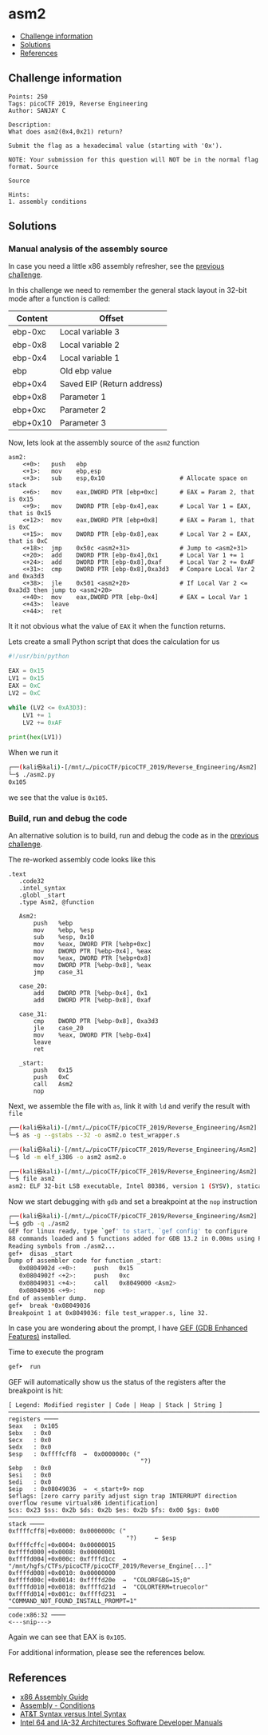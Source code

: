 # asm2

- [Challenge information](#challenge-information)
- [Solutions](#solutions)
- [References](#references)

## Challenge information
```
Points: 250
Tags: picoCTF 2019, Reverse Engineering
Author: SANJAY C

Description:
What does asm2(0x4,0x21) return? 

Submit the flag as a hexadecimal value (starting with '0x'). 

NOTE: Your submission for this question will NOT be in the normal flag format. Source

Source

Hints:
1. assembly conditions
```

## Solutions

### Manual analysis of the assembly source

In case you need a little x86 assembly refresher, see the [previous challenge](asm1.md).

In this challenge we need to remember the general stack layout in 32-bit mode after a function is called:

|Content|Offset|
|----|----|
|ebp-0xc|Local variable 3|
|ebp-0x8|Local variable 2|
|ebp-0x4|Local variable 1|
|ebp|Old ebp value|
|ebp+0x4|Saved EIP (Return address)|
|ebp+0x8|Parameter 1|
|ebp+0xc|Parameter 2|
|ebp+0x10|Parameter 3|

Now, lets look at the assembly source of the `asm2` function
```
asm2:
	<+0>:	push   ebp
	<+1>:	mov    ebp,esp
	<+3>:	sub    esp,0x10                     # Allocate space on stack
	<+6>:	mov    eax,DWORD PTR [ebp+0xc]      # EAX = Param 2, that is 0x15
	<+9>:	mov    DWORD PTR [ebp-0x4],eax      # Local Var 1 = EAX, that is 0x15
	<+12>:	mov    eax,DWORD PTR [ebp+0x8]      # EAX = Param 1, that is 0xC
	<+15>:	mov    DWORD PTR [ebp-0x8],eax      # Local Var 2 = EAX, that is 0xC
	<+18>:	jmp    0x50c <asm2+31>              # Jump to <asm2+31>
	<+20>:	add    DWORD PTR [ebp-0x4],0x1      # Local Var 1 += 1
	<+24>:	add    DWORD PTR [ebp-0x8],0xaf     # Local Var 2 += 0xAF
	<+31>:	cmp    DWORD PTR [ebp-0x8],0xa3d3   # Compare Local Var 2 and 0xa3d3
	<+38>:	jle    0x501 <asm2+20>              # If Local Var 2 <= 0xa3d3 then jump to <asm2+20>
	<+40>:	mov    eax,DWORD PTR [ebp-0x4]      # EAX = Local Var 1
	<+43>:	leave  
	<+44>:	ret   
```

It it not obvious what the value of `EAX` it when the function returns.

Lets create a small Python script that does the calculation for us
```python
#!/usr/bin/python

EAX = 0x15
LV1 = 0x15
EAX = 0xC
LV2 = 0xC

while (LV2 <= 0xA3D3):
    LV1 += 1
    LV2 += 0xAF
	
print(hex(LV1))
```

When we run it
```bash
┌──(kali㉿kali)-[/mnt/…/picoCTF/picoCTF_2019/Reverse_Engineering/Asm2]
└─$ ./asm2.py  
0x105
```

we see that the value is `0x105`.

### Build, run and debug the code

An alternative solution is to build, run and debug the code as in the [previous challenge](asm1.md).

The re-worked assembly code looks like this
 ```
.text 
    .code32
    .intel_syntax
    .globl _start
    .type Asm2, @function

    Asm2:
        push   %ebp
        mov    %ebp, %esp
        sub    %esp, 0x10
        mov    %eax, DWORD PTR [%ebp+0xc]
        mov    DWORD PTR [%ebp-0x4], %eax
        mov    %eax, DWORD PTR [%ebp+0x8]
        mov    DWORD PTR [%ebp-0x8], %eax
        jmp    case_31
        
    case_20:
        add    DWORD PTR [%ebp-0x4], 0x1
        add    DWORD PTR [%ebp-0x8], 0xaf
        
    case_31:
        cmp    DWORD PTR [%ebp-0x8], 0xa3d3
        jle    case_20
        mov    %eax, DWORD PTR [%ebp-0x4]
        leave  
        ret    

	_start:
        push   0x15
        push   0xC
        call   Asm2
        nop
 ```

Next, we assemble the file with `as`, link it with `ld` and verify the result with `file`
```bash
┌──(kali㉿kali)-[/mnt/…/picoCTF/picoCTF_2019/Reverse_Engineering/Asm2]
└─$ as -g --gstabs --32 -o asm2.o test_wrapper.s

┌──(kali㉿kali)-[/mnt/…/picoCTF/picoCTF_2019/Reverse_Engineering/Asm2]
└─$ ld -m elf_i386 -o asm2 asm2.o 

┌──(kali㉿kali)-[/mnt/…/picoCTF/picoCTF_2019/Reverse_Engineering/Asm2]
└─$ file asm2                  
asm2: ELF 32-bit LSB executable, Intel 80386, version 1 (SYSV), statically linked, not stripped
```

Now we start debugging with `gdb` and set a breakpoint at the `nop` instruction
```bash
┌──(kali㉿kali)-[/mnt/…/picoCTF/picoCTF_2019/Reverse_Engineering/Asm2]
└─$ gdb -q ./asm2
GEF for linux ready, type `gef' to start, `gef config' to configure
88 commands loaded and 5 functions added for GDB 13.2 in 0.00ms using Python engine 3.11
Reading symbols from ./asm2...
gef➤  disas _start
Dump of assembler code for function _start:
   0x0804902d <+0>:     push   0x15
   0x0804902f <+2>:     push   0xc
   0x08049031 <+4>:     call   0x8049000 <Asm2>
   0x08049036 <+9>:     nop
End of assembler dump.
gef➤  break *0x08049036
Breakpoint 1 at 0x8049036: file test_wrapper.s, line 32.

```

In case you are wondering about the prompt, I have [GEF (GDB Enhanced Features)](https://github.com/hugsy/gef) installed.

Time to execute the program
```bash
gef➤  run
```

GEF will automatically show us the status of the registers after the breakpoint is hit:
```
[ Legend: Modified register | Code | Heap | Stack | String ]
────────────────────────────────────────────────────────────────────────────────────────────────────────────────────────────────────────────────── registers ────
$eax   : 0x105     
$ebx   : 0x0       
$ecx   : 0x0       
$edx   : 0x0       
$esp   : 0xffffcff8  →  0x0000000c ("
                                     "?)
$ebp   : 0x0       
$esi   : 0x0       
$edi   : 0x0       
$eip   : 0x08049036  →  <_start+9> nop 
$eflags: [zero carry parity adjust sign trap INTERRUPT direction overflow resume virtualx86 identification]
$cs: 0x23 $ss: 0x2b $ds: 0x2b $es: 0x2b $fs: 0x00 $gs: 0x00 
────────────────────────────────────────────────────────────────────────────────────────────────────────────────────────────────────────────────────── stack ────
0xffffcff8│+0x0000: 0x0000000c ("
                                 "?)     ← $esp
0xffffcffc│+0x0004: 0x00000015
0xffffd000│+0x0008: 0x00000001
0xffffd004│+0x000c: 0xffffd1cc  →  "/mnt/hgfs/CTFs/picoCTF/picoCTF_2019/Reverse_Engine[...]"
0xffffd008│+0x0010: 0x00000000
0xffffd00c│+0x0014: 0xffffd20e  →  "COLORFGBG=15;0"
0xffffd010│+0x0018: 0xffffd21d  →  "COLORTERM=truecolor"
0xffffd014│+0x001c: 0xffffd231  →  "COMMAND_NOT_FOUND_INSTALL_PROMPT=1"
──────────────────────────────────────────────────────────────────────────────────────────────────────────────────────────────────────────────── code:x86:32 ────
<---snip--->
```

Again we can see that EAX is `0x105`.

For additional information, please see the references below.

## References

- [x86 Assembly Guide](https://www.cs.virginia.edu/~evans/cs216/guides/x86.html)
- [Assembly - Conditions](https://www.tutorialspoint.com/assembly_programming/assembly_conditions.htm)
- [AT&T Syntax versus Intel Syntax](https://www.cs.mcgill.ca/~cs573/winter2001/AttLinux_syntax.htm)
- [Intel 64 and IA-32 Architectures Software Developer Manuals](https://www.intel.com/content/www/us/en/developer/articles/technical/intel-sdm.html)
